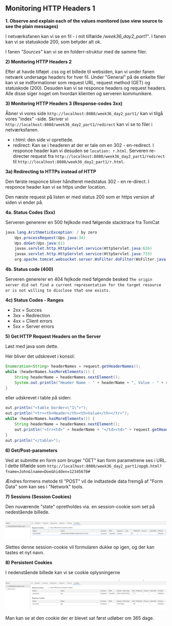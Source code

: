 
## Monitoring HTTP Headers 1

**1. Observe and explain each of the values monitored (use view source to see the plain messages)**

I netværksfanen kan vi se en fil - i mit tilfælde */week36_day2_part1"*.
I fanen kan vi se statuskode 200, som betyder alt ok.

I fanen *"Sources"* kan vi se en folderr-struktur med de samme filer.

**2) Monitoring HTTP Headers 2**

Efter at havde tilføjet .css og et billede til websiden, kan vi under fanen netværk undersøge headers for hver fil.
Under "General" på de enkelte filer kan vi se indformationer som request URL, request method (GET) og statuskode (200).
Desuden kan vi se responce headers og request headers.
Alle disse siger noget om hvordan klienten og serveren kommunikere.

**3) Monitoring HTTP Headers 3  (Response-codes 3xx)**

Åbner vi vores side `http://localhost:8080/week36_day2_part1/` kan vi tilgå vores "index" -side.
Skriver vi `http://localhost:8080/week36_day2_part1/redirect` kan vi se to filer i netværksfanen.

- r.html: den side vi oprettede.
- redirect: Kan se i headeren at der er tale om en 302 - en-redirect. I responce header kan vi desuden se `location: r.html`. Serveren re-directer request fra `http://localhost:8080/week36_day2_part1/redirect` til `http://localhost:8080/week36_day2_part1/r.html`.

**3a) Redirecting to HTTPs instead of HTTP**

Den første responce bliver håndteret medstatus 302 - en re-direct.
I responce header kan vi se https under location.

Den næste request på listen er med status 200 som er https version af siden vi ender på.

**4a. Status Codes (5xx)**

Serveren genererer en 500 fejlkode med følgende stacktrace fra TomCat

```java
java.lang.ArithmeticException: / by zero
	Ups.processRequest(Ups.java:34)
	Ups.doGet(Ups.java:61)
	javax.servlet.http.HttpServlet.service(HttpServlet.java:626)
	javax.servlet.http.HttpServlet.service(HttpServlet.java:733)
	org.apache.tomcat.websocket.server.WsFilter.doFilter(WsFilter.java:53)
```
**4b. Status code (400)**

Serveren genererer en 404 fejlkode med følgende besked
``The origin server did not find a current representation for the target resource or is not willing to disclose that one exists.``

**4c) Status Codes - Ranges**

- 2xx = Succes
- 3xx = Redirection
- 4xx = Client errors
- 5xx = Server errors

**5) Get HTTP Request Headers on the Server**

Løst med java som dette.

Her bliver det udskrevet i konsol:
```java
Enumeration<String> headerNames = request.getHeaderNames();
while (headerNames.hasMoreElements()) {
    String headerName = headerNames.nextElement();
    System.out.println("Header Name - " + headerName + ", Value - " + request.getHeader(headerName));
}
```
eller udskrevet i table på siden:
```java
out.println("<table border=\"1\">");
out.println("<tr><th>Header</th><th>Value</th></tr>");
while (headerNames.hasMoreElements()) {
    String headerName = headerNames.nextElement();
    out.println("<tr><td>" + headerName + "</td><td>" + request.getHeader(headerName) + "</td></tr>");
}
out.println("</table>");
```

**6) Get/Post-parameters**

Ved at submitte en form som bruger "GET" kan form parametrene ses i URL. I dette tilfælde som
``http://localhost:8080/week36_day2_part1/opg6.html?fname=John&lname=Doe&hidden=12345678#``

Ændres formens metode til "POST" vil de indtastede data fremgå af "Form Data" som kan ses i "Network" tools.

**7) Sessions (Session Cookies)**

Den nuværende "state" opretholdes via. en session-cookie som set på nedestående billede.

<img src="SessionCookies.png">

Slettes denne session-cookie vil formularen dukke op igen, og der kan tastes et nyt navn.

**8) Persistent Cookies**

I nedenstående billede kan vi se cookie oplysningerne

<img src="Cookies.png">

Man kan se at den cookie der er blevet sat først udløber om 365 dage.
